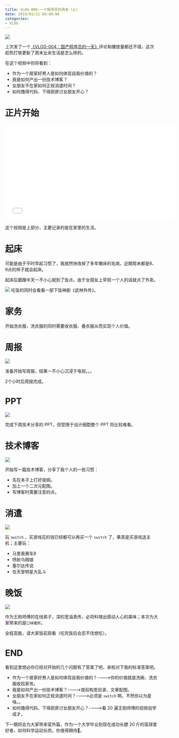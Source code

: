 ```yaml
---
title: VLOG-006:一个程序员的周末（上）
date: 2019/03/21 08:00:00
categories: 
- VLOG
---
```


![](https://ws1.sinaimg.cn/large/006tKfTcly1g19m0d3qs8j31400p0e81.jpg)

上次发了一个[《VLOG-004：国产程序员的一天》](https://crossoverjie.top/2019/02/20/vlog/Chinese-coder-daily)评论和播放量都还不错，这次趁热打铁更新了周末业余生活是怎么样的。

在这个视频中你将看到：

- 作为一个居家好男人是如何体现自我价值的？
- 我是如何产出一份技术博客？
- 女朋友不在家如何正规消遣时间？
- 如何撸得代码、下得厨房讨女朋友开心？

# 正片开始

<iframe src="//player.bilibili.com/player.html?aid=46786725&cid=81949011&page=1" scrolling="no" border="0" frameborder="no" framespacing="0" allowfullscreen="true" width="560" height="315" > </iframe>

<!--more-->


这个视频是上部分，主要记录的是在家里的生活。

# 起床

可能是由于平时早起习惯了，我居然快改掉了多年懒床的毛病，近期周末都是8、9点的样子就会起床。

起床后磨蹭半天一不小心就到了饭点，由于女朋友上早班一个人的话就点了外卖。

![](https://ws3.sinaimg.cn/large/006tKfTcly1g19mqbrbbjj30ta0ivqq5.jpg)
吃饭的同时会看看一部下饭神剧《武林外传》。

# 家务

开始洗衣服，洗衣服的同时需要收衣服、叠衣服从而实现个人价值。

# 周报

![](https://ws3.sinaimg.cn/large/006tKfTcly1g19msvqicqj30tb0iyngq.jpg)

准备开始写周报，结果一不小心沉浸于电视。。。

2个小时后周报完成。


# PPT

![](https://ws4.sinaimg.cn/large/006tKfTcly1g19mv4ydp6j30tb0j0wro.jpg)

完成下周技术分享的 PPT，但受限于设计细胞整个 PPT 将比较难看。


# 技术博客

![](https://ws2.sinaimg.cn/large/006tKfTcly1g19my22yaoj30t60ivayd.jpg)

开始写一篇技术博客，分享了我个人的一些习惯：

- 先在本子上打好提纲。
- 加上一个二次元配图。
- 写博客时需要注意的点。

# 消遣

![](https://ws2.sinaimg.cn/large/006tKfTcly1g19n0eo4fsj30t70ivdjt.jpg)

玩 `switch` ，买游戏花的钱已经都可以再买一个 `switch` 了，果真是买游戏送主机；主要玩：

- 马里奥赛车8
- 喷射乌贼娘
- 塞尔达传说
- 任天堂明星大乱斗

# 晚饭

![](https://ws2.sinaimg.cn/large/006tKfTcly1g19n3cm9nhj30tc0iuqpb.jpg)

作为王刚师傅的在线弟子，深的宽油真传，必将料理出感动人心的美味；本次为大家带来的是`口味猪肝`。

全程高能，请大家饭前观看（吃完饭后会忍不住想吃）。

# END

看到这里想必你已经对开始的几个问题有了答案了吧，来核对下我的标准答案吧。


- 作为一个居家好男人是如何体现自我价值的？---->你的价值就是洗碗、洗衣服收拾家务。
- 我是如何产出一份技术博客？---->提前构思目录、文章配图。
- 女朋友不在家如何正规消遣时间？---->必须是 `switch` 啊，不然你以为是啥。。
- 如何撸得代码、下得厨房讨女朋友开心？---->看 20 遍王刚师傅的视频自学成才。


下一期将会为大家带来室外篇，作为一个大学毕业到现在成功长膘 20 斤的篮球爱好者，如何科学运动长肉，你值得期待🤫。